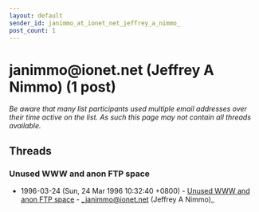 ```yaml
---
layout: default
sender_id: janimmo_at_ionet_net_jeffrey_a_nimmo_
post_count: 1
---
```


# janimmo<span>@</span>ionet.net (Jeffrey A Nimmo) (1 post)

_Be aware that many list participants used multiple email addresses over their time active on the list. As such this page may not contain all threads available._

## Threads

### Unused WWW and anon FTP space
+ 1996-03-24 (Sun, 24 Mar 1996 10:32:40 +0800) - [Unused WWW and anon FTP space](/archive/1996/03/7914545a0f5d946ad98ba492ca051fe50c6454ace706ba4d65400c14e8d49ac4) - _janimmo@ionet.net (Jeffrey A Nimmo)_

